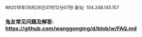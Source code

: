 ##2018年09月28日07时12分07秒 新址: 104.248.145.157
### 兔友常见问题及解答: https://github.com/wanggonging/d/blob/w/FAQ.md
